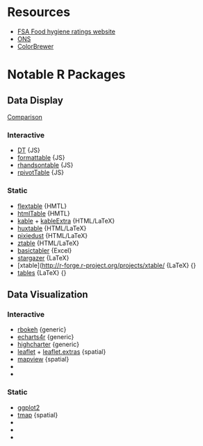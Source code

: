 # Resources
  - [FSA Food hygiene ratings website](https://ratings.food.gov.uk/)
  - [ONS]()
  - [ColorBrewer](http://colorbrewer2.org/)
  
# Notable R Packages

## Data Display
[Comparison](https://hughjonesd.github.io/huxtable/design-principles.html)

### Interactive
  - [DT](https://rstudio.github.io/DT/) {JS}
  - [formattable](https://renkun-ken.github.io/formattable/) {JS}
  - [rhandsontable](https://github.com/jrowen/rhandsontable/) {JS}
  - [rpivotTable](https://github.com/smartinsightsfromdata/rpivotTable) {JS}

### Static
  - [flextable](https://github.com/davidgohel/flextable) {HMTL}
  - [htmlTable](https://github.com/gforge/htmlTable) {HMTL}
  - [kable](https://yihui.name/knitr/) + [kableExtra](https://github.com/haozhu233/kableExtra) {HTML/LaTeX}
  - [huxtable](https://github.com/hughjonesd/huxtable) {HTML/LaTeX}
  - [pixiedust](https://github.com/nutterb/pixiedust) {HTML/LaTeX}
  - [ztable](https://github.com/cardiomoon/ztable) {HTML/LaTeX}
  - [basictabler](https://github.com/cbailiss/basictabler) {Excel}
  - [stargazer](https://cran.r-project.org/package=stargazer) {LaTeX}
  - [xtable](http://r-forge.r-project.org/projects/xtable/ {LaTeX} {}
  - [tables](http://r-forge.r-project.org/projects/tables/) {LaTeX} {}

 
## Data Visualization

### Interactive
 - [rbokeh]() {generic}
 - [echarts4r](https://echarts4r.john-coene.com/) {generic}
 - [highcharter](http://jkunst.com/highcharter/) {generic}
 - [leaflet]() + [leaflet.extras]() {spatial}
 - [mapview]() {spatial}
 - []()
 - []()


### Static
 - [ggplot2]()
 - [tmap]() {spatial}
 - []()
 - []()
 - []()

